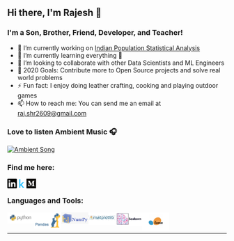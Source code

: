 ## Hi there, I'm Rajesh 👋

### I'm a Son, Brother, Friend, Developer, and Teacher!
- 🔭 I’m currently working on [Indian Population Statistical Analysis](https://www.kaggle.com/sm261998/indian-population-stats-for-data-analysis)
- 🌱 I’m currently learning everything 🤣
- 👯 I’m looking to collaborate with other Data Scientists and ML Engineers
- 🥅 2020 Goals: Contribute more to Open Source projects and solve real world problems
- ⚡ Fun fact: I enjoy doing leather crafting, cooking and playing outdoor games
- 📫 How to reach me: You can send me an email at raj.shr2609@gmail.com

### Love to listen Ambient Music 🎧
[<img src=Supp_files/sound_cloud.gif alt="Ambient Song" width="100" />](https://soundcloud.com/ambientmusicalgenre/kasseo-border)

### Find me here:
[<img align="left" alt="Rajesh | Linkedin" width="22px" src="Supp_files/linkedin.svg" />](https://www.linkedin.com/in/rajesh-ml-engg)
[<img align="left" alt="Rajesh | Kaggle" width="22px" src="Supp_files/kaggle.png" />](https://www.kaggle.com/rajesh2609)
[<img align="left" alt="Rajesh | Medium" width="22px" src="Supp_files/medium.png" />](https://medium.com/@Rajesh_ML_Engg)

<br />

### Languages and Tools:
[<img align="left" alt="Rajesh | Python" width="62px" src="Supp_files/python.png" />]()
[<img align="left" alt="Rajesh | Pandas" width="62px" src="Supp_files/pandas.jpg" />]()
[<img align="left" alt="Rajesh | Numpy" width="62px" src="Supp_files/numpy.png" />]()
[<img align="left" alt="Rajesh | Matplotlib" width="62px" src="Supp_files/Matplotlib.jpeg" />]()
[<img align="left" alt="Rajesh | Seaborn" width="62px" src="Supp_files/seaborn.png" />]()
[<img align="left" alt="Rajesh | Scikit-learn" width="62px" src="Supp_files/sklearn.jpg" />]()

<br />
<br />

---
